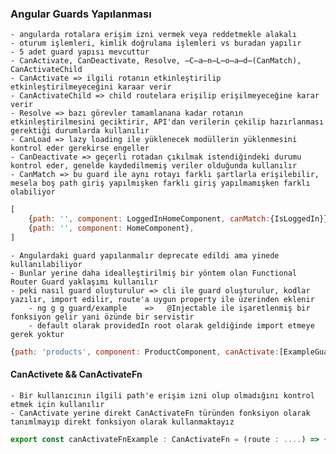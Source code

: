 ### Angular Guards Yapılanması
    - angularda rotalara erişim izni vermek veya reddetmekle alakalı
    - oturum işlemleri, kimlik doğrulama işlemleri vs buradan yapılır
    - 5 adet guard yapısı mevcuttur
    - CanActivate, CanDeactivate, Resolve, ̶C̶a̶n̶L̶o̶a̶d̶(CanMatch), CanActivateChild
    - CanActivate => ilgili rotanın etkinleştirilip etkinleştirilmeyeceğini karaar verir
    - CanActivateChild => child routelara erişilip erişilmeyeceğine karar verir
    - Resolve => bazı görevler tamamlanana kadar rotanın etkinleştirilmesini geciktirir, API'dan verilerin çekilip hazırlanması gerektiği durumlarda kullanılır
    - CanLoad => lazy loading ile yüklenecek modüllerin yüklenmesini kontrol eder gerekirse engeller
    - CanDeactivate => geçerli rotadan çıkılmak istendiğindeki durumu kontrol eder, genelde kaydedilmemiş veriler olduğunda kullanılır
    - CanMatch => bu guard ile aynı rotayı farklı şartlarla erişilebilir, mesela boş path giriş yapılmışken farklı giriş yapılmamışken farklı olabiliyor
```javascript
[
    {path: '', component: LoggedInHomeComponent, canMatch:{IsLoggedIn}},
    {path: '', component: HomeComponent},
]
```
    - Angulardaki guard yapılanmalır deprecate edildi ama yinede kullanılabiliyor
    - Bunlar yerine daha idealleştirilmiş bir yöntem olan Functional Router Guard yaklaşımı kullanılır
    - peki nasıl guard oluşturulur => cli ile guard oluşturulur, kodlar yazılır, import edilir, route'a uygun property ile üzerinden eklenir
        - ng g g guard/example    =>   @Injectable ile işaretlenmiş bir fonksiyon gelir yani özünde bir servistir
        - default olarak providedIn root olarak geldiğinde import etmeye gerek yoktur
```javascript
{path: 'products', component: ProductComponent, canActivate:[ExampleGuard]}
```
#### CanActivete && CanActivateFn
    - Bir kullanıcının ilgili path'e erişim izni olup olmadığını kontrol etmek için kullanılır
    - CanActivate yerine direkt CanActivateFn türünden fonksiyon olarak tanımlmayıp direkt fonksiyon olarak kullanmaktayız
```javascript
export const canActivateFnExample : CanActivateFn = (route : ....) => {return true;}
```